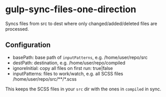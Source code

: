 # gulp-sync-files-one-direction

Syncs files from src to dest where only changed/added/deleted files are processed.

## Configuration

* basePath: base path of `inputPatterns`, e.g. /home/user/repo/src
* destPath: destination, e.g. /home/user/repo/compiled
* ignoreInitial: copy all files on first run: true|false
* inputPatterns: files to work/watch, e.g. all SCSS files /home/user/repo/src/**/*.scss

This keeps the SCSS files in your `src` dir with the ones in `compiled` in sync.
